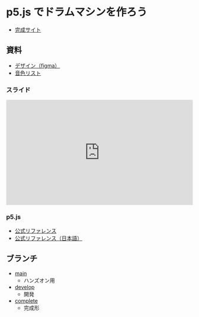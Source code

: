 # p5.js でドラムマシンを作ろう

- [完成サイト](https://drum-machine-hands-on.vercel.app/)

## 資料

- [デザイン（figma）](https://www.figma.com/design/8d4SGsU4Y1bpFQmreDhfWG/2024%2F10%2F19-%E3%83%8F%E3%83%B3%E3%82%BA%E3%82%AA%E3%83%B3-%E3%83%89%E3%83%A9%E3%83%A0%E3%83%9E%E3%82%B7%E3%83%B3?node-id=0-1&t=xdLsuuY3aTSb83oh-1)
- [音色リスト](https://ydm-01.vercel.app/music-list/)

### スライド

<div style="width: 100%;max-width: 960px;margin: 0 auto;position: relative;padding-bottom: 56.25%; /*16:9のアスペクト比 */height: 0;overflow: hidden;">
  <iframe src="https://docs.google.com/presentation/d/e/2PACX-1vTpdbNQtCGuEH-gfWEAwVYvvzqxFZ-aRWlJIqYbjGQpCLOy2djAF9BKc4LAKtmloXMWEHgyw5XxSTDa/embed?start=false&loop=false&delayms=3000" style="position: absolute;top: 0;left: 0;width: 100%;height: 100%;border: 0;" allowfullscreen="true" mozallowfullscreen="true" webkitallowfullscreen="true"></iframe>
</div>

### p5.js

- [公式リファレンス](https://p5js.org/reference/)
- [公式リファレンス（日本語）](https://p5js-ja.pages.dev/reference/)

## ブランチ

- [main](https://github.com/yuske-nakajima/drum-machine-hands-on/blob/main/README.md)
  - ハンズオン用
- [develop](https://github.com/yuske-nakajima/drum-machine-hands-on/blob/develop/README.md)
  - 開発
- [complete](https://github.com/yuske-nakajima/drum-machine-hands-on/blob/complete/README.md)
  - 完成形
